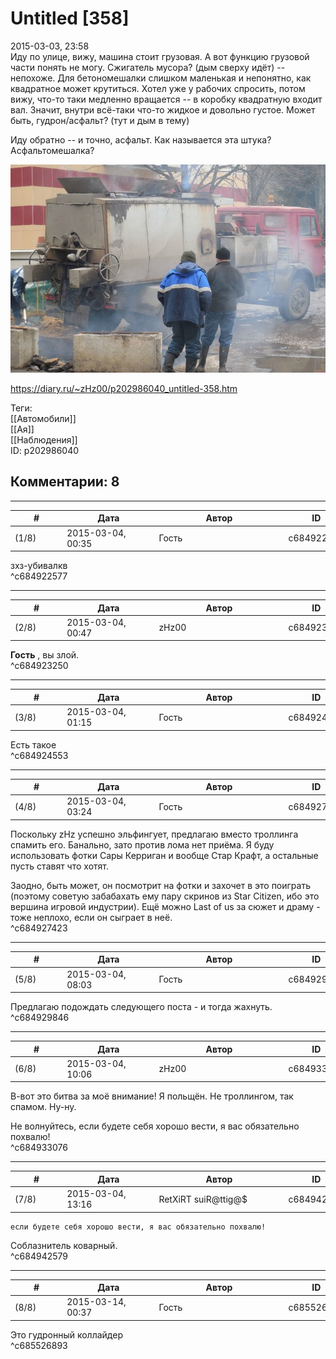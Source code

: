 Untitled [358]
==============

  
2015-03-03, 23:58  
 Иду по улице, вижу, машина стоит грузовая. А вот функцию грузовой части понять не могу. Сжигатель мусора? (дым сверху идёт) -- непохоже. Для бетономешалки слишком маленькая и непонятно, как квадратное может крутиться. Хотел уже у рабочих спросить, потом вижу, что-то таки медленно вращается -- в коробку квадратную входит вал. Значит, внутри всё-таки что-то жидкое и довольно густое. Может быть, гудрон/асфальт? (тут и дым в тему)   
   
 Иду обратно -- и точно, асфальт. Как называется эта штука? Асфальтомешалка?   
   
   [![](pics/oqMs22al.jpg)](http://i.imgur.com/oqMs22a.jpg)     
  
<https://diary.ru/~zHz00/p202986040_untitled-358.htm>  
  
Теги:  
[[Автомобили]]  
[[Ая]]  
[[Наблюдения]]  
ID: p202986040  


Комментарии: 8
--------------

  


---



|         #         |              Дата              |                     Автор                     |           ID           |
| --- | --- | --- | --- |
| (1/8) | 2015-03-04, 00:35 | Гость | c684922577 |

  
 зхз-убивалкв   
 ^c684922577

---



|         #         |              Дата              |                     Автор                     |           ID           |
| --- | --- | --- | --- |
| (2/8) | 2015-03-04, 00:47 | zHz00 | c684923250 |

  
  **Гость**  , вы злой.   
 ^c684923250

---



|         #         |              Дата              |                     Автор                     |           ID           |
| --- | --- | --- | --- |
| (3/8) | 2015-03-04, 01:15 | Гость | c684924553 |

  
 Есть такое   
 ^c684924553

---



|         #         |              Дата              |                     Автор                     |           ID           |
| --- | --- | --- | --- |
| (4/8) | 2015-03-04, 03:24 | Гость | c684927423 |

  
 Поскольку zHz успешно эльфингует, предлагаю вместо троллинга спамить его. Банально, зато против лома нет приёма. Я буду использовать фотки Сары Керриган и вообще Стар Крафт, а остальные пусть ставят что хотят.   
   
 Заодно, быть может, он посмотрит на фотки и захочет в это поиграть (поэтому советую забабахать ему пару скринов из Star Citizen, ибо это вершина игровой индустрии). Ещё можно Last of us за сюжет и драму - тоже неплохо, если он сыграет в неё.   
 ^c684927423

---



|         #         |              Дата              |                     Автор                     |           ID           |
| --- | --- | --- | --- |
| (5/8) | 2015-03-04, 08:03 | Гость | c684929846 |

  
 Предлагаю подождать следующего поста - и тогда жахнуть.   
 ^c684929846

---



|         #         |              Дата              |                     Автор                     |           ID           |
| --- | --- | --- | --- |
| (6/8) | 2015-03-04, 10:06 | zHz00 | c684933076 |

  
 В-вот это битва за моё внимание! Я польщён. Не троллингом, так спамом. Ну-ну.   
   
 Не волнуйтесь, если будете себя хорошо вести, я вас обязательно похвалю!   
 ^c684933076

---



|         #         |              Дата              |                     Автор                     |           ID           |
| --- | --- | --- | --- |
| (7/8) | 2015-03-04, 13:16 | RetXiRT suiR@ttig@$ | c684942579 |

  
    если будете себя хорошо вести, я вас обязательно похвалю!    
 Соблазнитель коварный.    
 ^c684942579

---



|         #         |              Дата              |                     Автор                     |           ID           |
| --- | --- | --- | --- |
| (8/8) | 2015-03-14, 00:37 | Гость | c685526893 |

  
 Это гудронный коллайдер   
 ^c685526893